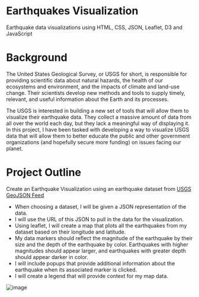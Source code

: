 # Earthquakes Visualization
Earthquake data visualizations using HTML, CSS, JSON, Leaflet, D3 and JavaScript

# Background
The United States Geological Survey, or USGS for short, is responsible for providing scientific data about natural hazards, the health of our ecosystems and environment, and the impacts of climate and land-use change. Their scientists develop new methods and tools to supply timely, relevant, and useful information about the Earth and its processes.

The USGS is interested in building a new set of tools that will allow them to visualize their earthquake data. They collect a massive amount of data from all over the world each day, but they lack a meaningful way of displaying it. In this project, I have been tasked with developing a way to visualize USGS data that will allow them to better educate the public and other government organizations (and hopefully secure more funding) on issues facing our planet.

# Project Outline
Create an Earthquake Visualization using an earthquake dataset from [USGS GeoJSON Feed](https://earthquake.usgs.gov/earthquakes/feed/v1.0/geojson.php)
- When choosing a dataset, I will be given a JSON representation of the data.
- I will use the URL of this JSON to pull in the data for the visualization.
- Using leaflet, I will create a map that plots all the earthquakes from my dataset based on their longitude and latitude.
- My data markers should reflect the magnitude of the earthquake by their size and the depth of the earthquake by color. Earthquakes with higher magnitudes should appear larger, and earthquakes with greater depth should appear darker in color.
- I will include popups that provide additional information about the earthquake when its associated marker is clicked.
- I will create a legend that will provide context for my map data.

![image](https://user-images.githubusercontent.com/100399092/207763589-2b6b2062-09f3-4234-a54e-0c472e7cc19d.png)

